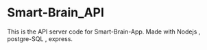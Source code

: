 # Smart-Brain_API
This is the API server code for Smart-Brain-App. Made with Nodejs , postgre-SQL , express.
